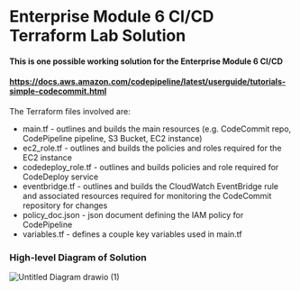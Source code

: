 # Enterprise Module 6 CI/CD Terraform Lab Solution

#### This is one possible working solution for the Enterprise Module 6 CI/CD
#### https://docs.aws.amazon.com/codepipeline/latest/userguide/tutorials-simple-codecommit.html

The Terraform files involved are:
- main.tf - outlines and builds the main resources (e.g. CodeCommit repo, CodePipeline pipeline, S3 Bucket, EC2 instance)
- ec2_role.tf - outlines and builds the policies and roles required for the EC2 instance
- codedeploy_role.tf - outlines and builds policies and role required for CodeDeploy service
- eventbridge.tf - outlines and builds the CloudWatch EventBridge rule and associated resources required for monitoring the CodeCommit repository for changes
- policy_doc.json - json document defining the IAM policy for CodePipeline
- variables.tf - defines a couple key variables used in main.tf

### High-level Diagram of Solution
![Untitled Diagram drawio (1)](https://github.com/FullstackAcademy/2305-FTB-ET-DVO-PT/assets/87505099/d487a461-fc2a-4de2-8aae-fe5560bf1b73)
